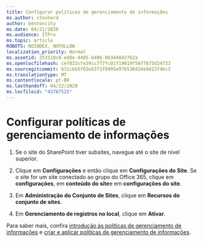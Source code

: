 ```yaml
---
title: Configurar políticas de gerenciamento de informações
ms.author: stevhord
author: bentoncity
ms.date: 04/21/2020
ms.audience: ITPro
ms.topic: article
ROBOTS: NOINDEX, NOFOLLOW
localization_priority: Normal
ms.assetid: 253110c8-ed8e-4485-b40b-0b344843762a
ms.openlocfilehash: cef833cfe39cc7f7fc01f19019f56f7675d24733
ms.sourcegitcommit: 631cbb5f03e5371f0995e976536d24e9d13746c3
ms.translationtype: MT
ms.contentlocale: pt-BR
ms.lasthandoff: 04/22/2020
ms.locfileid: "43767525"
---
```

# <a name="set-up-information-management-policies"></a>Configurar políticas de gerenciamento de informações

1. Se o site do SharePoint tiver subsites, navegue até o site de nível superior.
    
2. Clique em **Configurações** e então clique em **Configurações do Site**. Se o site for um site conectado ao grupo do Office 365, clique em **configurações**, em **conteúdo do site**e em **configurações do site**.
    
3. Em **Administração do Conjunto de Sites**, clique em **Recursos do conjunto de sites**.
    
4. Em **Gerenciamento de registros no local**, clique em **Ativar**.
    
Para saber mais, confira [introdução às políticas de gerenciamento de informações](https://go.microsoft.com/fwlink/?linkid=404239) e [criar e aplicar políticas de gerenciamento de informações](https://go.microsoft.com/fwlink/?linkid=2003916).
  


